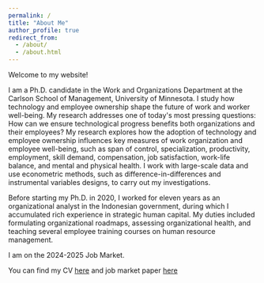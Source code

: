 ```yaml
---
permalink: /
title: "About Me"
author_profile: true
redirect_from: 
  - /about/
  - /about.html
---
```


Welcome to my website!

I am a Ph.D. candidate in the Work and Organizations Department at the Carlson School of Management, University of Minnesota. I study how technology and employee ownership shape the future of work and worker well-being. My research addresses one of today's most pressing questions: How can we ensure technological progress benefits both organizations and their employees? My research explores how the adoption of technology and employee ownership influences key measures of work organization and employee well-being, such as span of control, specialization, productivity, employment, skill demand, compensation, job satisfaction, work-life balance, and mental and physical health. I work with large-scale data and use econometric methods, such as difference-in-differences and instrumental variables designs, to carry out my investigations.

Before starting my Ph.D. in 2020, I worked for eleven years as an organizational analyst in the Indonesian government, during which I accumulated rich experience in strategic human capital. My duties included formulating organizational roadmaps, assessing organizational health, and teaching several employee training courses on human resource management.

I am on the 2024-2025 Job Market. 

You can find my CV [here](files/CV.pdf) and job market paper [here](https://drive.google.com/file/d/1GgG0tV7KdySrH4IetviEItAYIFR52LHq/view?usp=sharing)
